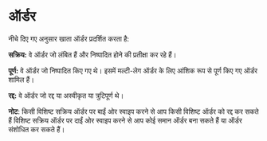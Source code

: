 # **ऑर्डर**

नीचे दिए गए अनुसार खाता ऑर्डर प्रदर्शित करता है:

**सक्रिय:** वे ऑर्डर जो लंबित हैं और निष्पादित होने की प्रतीक्षा कर रहे हैं।

**पूर्ण:** वे ऑर्डर जो निष्पादित किए गए थे। इसमें मल्टी-लेग ऑर्डर के लिए आंशिक रूप से पूर्ण किए गए ऑर्डर शामिल हैं।

**रद्द:** वे ऑर्डर जो रद्द या अस्वीकृत या त्रुटिपूर्ण थे।

**नोट**: किसी विशिष्ट सक्रिय ऑर्डर पर बाईं ओर स्वाइप करने से आप किसी विशिष्ट ऑर्डर को रद्द कर सकते हैं
विशिष्ट सक्रिय ऑर्डर पर दाईं ओर स्वाइप करने से आप कोई समान ऑर्डर बना सकते हैं या ऑर्डर संशोधित कर सकते हैं।
